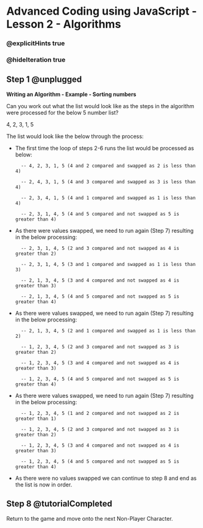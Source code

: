 # Advanced Coding using JavaScript - Lesson 2 - Algorithms
### @explicitHints true
### @hideIteration true

## Step 1 @unplugged

**Writing an Algorithm - Example - Sorting numbers**

Can you work out what the list would look like as the steps in the algorithm were processed for the below 5 number list?

4, 2, 3, 1, 5

The list would look like the below through the process:

- The first time the loop of steps 2-6 runs the list would be processed as below:

        -- 4, 2, 3, 1, 5 (4 and 2 compared and swapped as 2 is less than 4)

        -- 2, 4, 3, 1, 5 (4 and 3 compared and swapped as 3 is less than 4)

        -- 2, 3, 4, 1, 5 (4 and 1 compared and swapped as 1 is less than 4)

        -- 2, 3, 1, 4, 5 (4 and 5 compared and not swapped as 5 is greater than 4)


- As there were values swapped, we need to run again (Step 7) resulting in the below processing:

        -- 2, 3, 1, 4, 5 (2 and 3 compared and not swapped as 4 is greater than 2)

        -- 2, 3, 1, 4, 5 (3 and 1 compared and swapped as 1 is less than 3)

        -- 2, 1, 3, 4, 5 (3 and 4 compared and not swapped as 4 is greater than 3)

        -- 2, 1, 3, 4, 5 (4 and 5 compared and not swapped as 5 is greater than 4)


- As there were values swapped, we need to run again (Step 7) resulting in the below processing:

        -- 2, 1, 3, 4, 5 (2 and 1 compared and swapped as 1 is less than 2)

        -- 1, 2, 3, 4, 5 (2 and 3 compared and not swapped as 3 is greater than 2)

        -- 1, 2, 3, 4, 5 (3 and 4 compared and not swapped as 4 is greater than 3)

        -- 1, 2, 3, 4, 5 (4 and 5 compared and not swapped as 5 is greater than 4)


- As there were values swapped, we need to run again (Step 7) resulting in the below processing:

        -- 1, 2, 3, 4, 5 (1 and 2 compared and not swapped as 2 is greater than 1)

        -- 1, 2, 3, 4, 5 (2 and 3 compared and not swapped as 3 is greater than 2)

        -- 1, 2, 3, 4, 5 (3 and 4 compared and not swapped as 4 is greater than 3)

        -- 1, 2, 3, 4, 5 (4 and 5 compared and not swapped as 5 is greater than 4)


- As there were no values swapped we can continue to step 8 and end as the list is now in order.

## Step 8 @tutorialCompleted
Return to the game and move onto the next Non-Player Character.